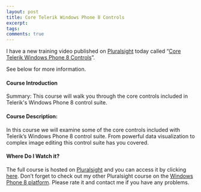 ```yaml
---
layout: post
title: Core Telerik Windows Phone 8 Controls
excerpt: 
tags: 
comments: true
---
```


I have a new training video published on [Pluralsight](http://pluralsight.com/) today called “[Core Telerik Windows Phone 8 Controls](http://pluralsight.com/training/Courses/TableOfContents/telerik-windows-phone8-controls-core)”.

See below for more information.

#### Course Introduction

Summary: This course will walk you through the core controls included in Telerik's Windows Phone 8 control suite.

#### Course Description:

In this course we will examine some of the core controls included with Telerik’s Windows Phone 8 control suite. From powerful data visualization to complex image editing this control suite has you covered.

#### Where Do I Watch it?

The full course is hosted on [Pluralsight](http://pluralsight.com/) and you can access it by clicking [here](http://pluralsight.com/training/Courses/TableOfContents/telerik-windows-phone8-controls-core). Don’t forget to check out my other Pluralsight course on the [Windows Phone 8 platform](http://pluralsight.com/training/Courses/TableOfContents/beyond-basics-windows-phone8). Please rate it and contact me if you have any problems.
